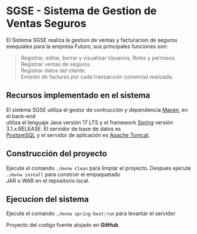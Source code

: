 # SGSE - Sistema de Gestion de Ventas Seguros 
El Sistema SGSE realiza la gestion de ventas y facturacion de seguros  
exequiales para la empresa Futuro, sus principales funciones son:  
> Registrar, editar, borrar y visualizar Usuarios, Roles y permisos.  
> Registrar ventas de seguros.  
> Registrar datos del cliente.  
> Emisión de facturas por cada transacción comercial realizada.  

## Recursos implementado en el sistema

El sistema SGSE utiliza el gestor de contrucción y dependencia [Maven](https://maven.apache.org/), en el back-end  
utiliza el lenguaje Java versión 17 LTS y el framework [Spring](https://github.com/spring-projects/spring-boot/tree/3.1.x) versión 3.1.x.RELEASE. 
El servidor de base de datos es  
[PostgreSQL](https://www.postgresql.org/) y el servidor de aplicación es [Apache Tomcat](http://tomcat.apache.org/). 

## Construcción del proyecto

Ejecute el comando `./mvnw clean` para limpiar el proyecto. Despues ejecute `./mvnw install` para construir el empaquetado  
JAR o WAR en el repositorio local.
  
## Ejecucion del sistema
Ejecute el comando `./mvnw spring-boot:run` para levantar el servidor
  
  
Proyecto del codigo fuente alojado en **GitHub**